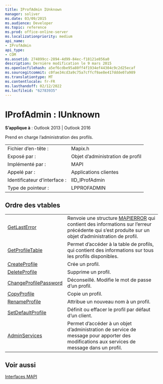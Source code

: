 ```yaml
---
title: IProfAdmin IUnknown
manager: soliver
ms.date: 03/09/2015
ms.audience: Developer
ms.topic: reference
ms.prod: office-online-server
ms.localizationpriority: medium
api_name:
- IProfAdmin
api_type:
- COM
ms.assetid: 274899cc-2894-4d99-84ec-f18121e856a0
description: Dernière modification le 9 mars 2015
ms.openlocfilehash: a5ef6cdbe95a80ff4f1934ef44304c9c2d25ecaf
ms.sourcegitcommit: c0fae34cd3a9c75a7cffcf9ae8e417ddde07a989
ms.translationtype: MT
ms.contentlocale: fr-FR
ms.lasthandoff: 02/12/2022
ms.locfileid: "62783935"
---
```

# <a name="iprofadmin--iunknown"></a>IProfAdmin : IUnknown

  
  
**S’applique à** : Outlook 2013 | Outlook 2016 
  
Prend en charge l’administration des profils. 
  
|||
|:-----|:-----|
|Fichier d’en-tête :  <br/> |Mapix.h  <br/> |
|Exposé par :  <br/> |Objet d’administration de profil  <br/> |
|Implémenté par :  <br/> |MAPI  <br/> |
|Appelé par :  <br/> |Applications clientes  <br/> |
|Identificateur d’interface :  <br/> |IID_IProfAdmin  <br/> |
|Type de pointeur :  <br/> |LPPROFADMIN  <br/> |
   
## <a name="vtable-order"></a>Ordre des vtables

|||
|:-----|:-----|
|[GetLastError](iprofadmin-getlasterror.md) <br/> |Renvoie une structure [MAPIERROR](mapierror.md) qui contient des informations sur l’erreur précédente qui s’est produite sur un objet d’administration de profil. |
|[GetProfileTable](iprofadmin-getprofiletable.md) <br/> |Permet d’accéder à la table de profils, qui contient des informations sur tous les profils disponibles. |
|[CreateProfile](iprofadmin-createprofile.md) <br/> |Crée un profil. |
|[DeleteProfile](iprofadmin-deleteprofile.md) <br/> |Supprime un profil. |
|[ChangeProfilePassword](iprofadmin-changeprofilepassword.md) <br/> |Déconseillé. Modifie le mot de passe d’un profil. |
|[CopyProfile](iprofadmin-copyprofile.md) <br/> |Copie un profil. |
|[RenameProfile](iprofadmin-renameprofile.md) <br/> |Attribue un nouveau nom à un profil. |
|[SetDefaultProfile](iprofadmin-setdefaultprofile.md) <br/> |Définit ou effacer le profil par défaut d’un client. |
|[AdminServices](iprofadmin-adminservices.md) <br/> |Permet d’accéder à un objet d’administration de service de message pour apporter des modifications aux services de message dans un profil. |
   
## <a name="see-also"></a>Voir aussi



[Interfaces MAPI](mapi-interfaces.md)

